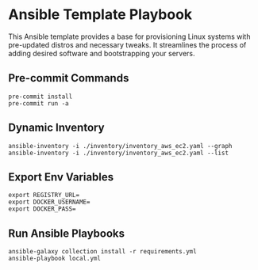 # Ansible Template Playbook

This Ansible template provides a base for provisioning Linux systems with
pre-updated distros and necessary tweaks. It streamlines the process of adding
desired software and bootstrapping your servers.

## Pre-commit Commands

```
pre-commit install
pre-commit run -a
```

## Dynamic Inventory

```
ansible-inventory -i ./inventory/inventory_aws_ec2.yaml --graph
ansible-inventory -i ./inventory/inventory_aws_ec2.yaml --list
```

## Export Env Variables

```
export REGISTRY_URL=
export DOCKER_USERNAME=
export DOCKER_PASS=
```

## Run Ansible Playbooks

```
ansible-galaxy collection install -r requirements.yml
ansible-playbook local.yml
```
